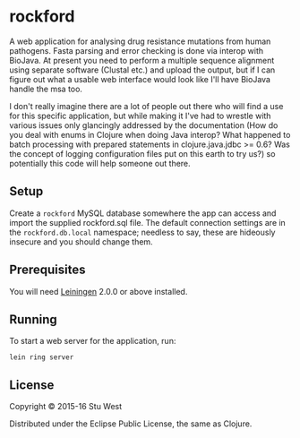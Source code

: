 # rockford

A web application for analysing drug resistance mutations from human pathogens. Fasta parsing and error checking is done via interop with BioJava. At present you need to perform a multiple sequence alignment using separate software (Clustal etc.) and upload the output, but if I can figure out what a usable web interface would look like I'll have BioJava handle the msa too.

I don't really imagine there are a lot of people out there who will find a use for this specific application, but while making it I've had to wrestle with various issues only glancingly addressed by the documentation (How do you deal with enums in Clojure when doing Java interop? What happened to batch processing with prepared statements in clojure.java.jdbc >= 0.6? Was the concept of logging configuration files put on this earth to try us?) so potentially this code will help someone out there.

## Setup

Create a `rockford` MySQL database somewhere the app can access and import the supplied rockford.sql file. The default connection settings are in the `rockford.db.local` namespace; needless to say, these are hideously insecure and you should change them.

## Prerequisites

You will need [Leiningen][] 2.0.0 or above installed.

[leiningen]: https://github.com/technomancy/leiningen

## Running

To start a web server for the application, run:

    lein ring server

## License

Copyright © 2015-16 Stu West

Distributed under the Eclipse Public License, the same as Clojure.
